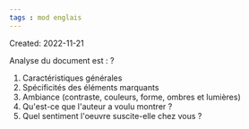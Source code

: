 ```yaml
---
tags : mod englais
---
```

Created: 2022-11-21

Analyse du document est :
?
1. Caractéristiques générales
2. Spécificités des éléments marquants
3. Ambiance (contraste, couleurs, forme, ombres et lumières)
4. Qu'est-ce que l'auteur a voulu montrer ?
5. Quel sentiment l'oeuvre suscite-elle chez vous ?
<!--SR:!2023-01-26,3,250-->